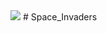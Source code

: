 
<img src="https://travis-ci.com/WannesLamberts/Space_Invaders.svg?token=kzFBgLR4E8ze4k9M18Co&branch=master">
# Space_Invaders
